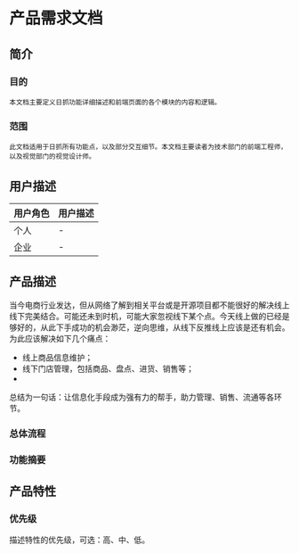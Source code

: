 # 产品需求文档

## 简介

### 目的
    本文档主要定义日抓功能详细描述和前端页面的各个模块的内容和逻辑。


### 范围
    此文档适用于日抓所有功能点，以及部分交互细节。本文档主要读者为技术部门的前端工程师，以及视觉部门的视觉设计师。

## 用户描述

|用户角色|用户描述|
|--|--|
|个人|-|
|企业|-|

## 产品描述

当今电商行业发达，但从网络了解到相关平台或是开源项目都不能很好的解决线上线下完美结合。可能还未到时机，可能大家忽视线下某个点。今天线上做的已经是够好的，从此下手成功的机会渺茫，逆向思维，从线下反推线上应该是还有机会。为此应该解决如下几个痛点：

- 线上商品信息维护；
- 线下门店管理，包括商品、盘点、进货、销售等；
- 

总结为一句话：让信息化手段成为强有力的帮手，助力管理、销售、流通等各环节。

### 总体流程


### 功能摘要



## 产品特性

### 优先级
描述特性的优先级，可选：高、中、低。